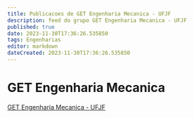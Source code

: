 ```yaml
---
title: Publicacoes de GET Engenharia Mecanica - UFJF
description: feed do grupo GET Engenharia Mecanica - UFJF
published: true
date: 2023-11-30T17:36:26.535850
tags: Engenharias
editor: markdown
dateCreated: 2023-11-30T17:36:26.535850
---
```


# GET Engenharia Mecanica
[GET Engenharia Mecanica - UFJF](/grupo/231GETEngenhariaMecanicaUFJF.md)